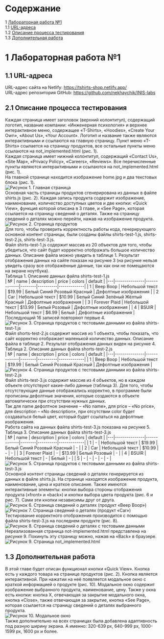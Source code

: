 # Содержание  
1 [Лабораторная работа №1](#1-Лабораторная-работа-№1)  
1.1 [URL-адреса](#11-URL-адреса)  
1.2 [Описание процесса тестирования](#12-Описание-процесса-тестирования)  
1.3 [Дополнительная работа](#13-Дополнительная-работа)  

# 1 Лабораторная работа №1  
  
## 1.1 URL-адреса  
  
URL-адрес сайта на Netlify: https://tshirts-shop.netlify.app/  
URL-адрес репозитория GitHub: https://github.com/nekhaychik/INIS-labs  
  
## 2.1 Описание процесса тестирования  
  
Каждая страница имеет заголовок (верхний колонтитул), содержащий логотип, название компании: «Инженерная психология» и верхнее интерактивное меню, содержащее «T-Shirts», «Hoodies», «Create Your Own», «About Us», «Your Account». Логотип и название также являются интерактивными и ссылаются на главную страницу. Пункт меню «T-Shirts» ссылается на страницу продуктов, все остальные пункты меню ссылаются на not_implemented.html (рис. 1).  
Каждая страница имеет нижний колонтитул, содержащий «Contact Us», «Site Map», «Privacy Policy», «Careers», «Reviews». Все перечисленные пункты являются интерактивными и ссылаются на not_implemented.html (рис. 1).  
На главной странице находится изображение home.jpg и два текстовых блока (рис. 1).  
![Рисунок 1. Главная страница](https://i.imgur.com/ZH6fEJQ.jpg)  
Основная часть страницы продуктов сгенерирована из данных в файле shirts.js (рис. 2). Каждая запись продукта содержит изображение, наименование, количество доступных цветов и две кнопки: «Quick View», функция которой описана в 3 главе, и «See Page», которая ссылается на страницу сведений о деталях. Также на страницу сведений о деталях можно перейти, нажав на изображение продукта.  
![Рисунок 2. Страница продуктов](https://i.imgur.com/xN1UPTQ.jpg)  
Для того, чтобы проверить корректность работы кода, генерирующего основной контент страницы, были созданы файлы shirts-test-1.js, shirts-test-2.js, shirts-test-3.js.  
Файл shirts-test-1.js содержит массив из 20 объектов для того, чтобы убедиться, что сайт будет корректно отображать большое количество данных. Описание файла можно увидеть в таблице 1. Результат отображения данных на сайте показан на рисунке 3 (на рисунке нельзя увидеть сразу все отображённые данные, так как они не помещаются на экране ноутбука).  
Таблица 1. Описание данных файла shirts-test-1.js  
| № | name | description | price | colors | default |
|---|---------------|-------------|--------|----------|-------------|
| 1 | Beep Boop | Небольшой текст | $19.99 | Белый Синий Розовый Красный | Дефолтные изображения |
| 2 | Car | Небольшой текст | $10.99 | Белый Синий Зелёный Жёлтый Красный | Дефолтные изображения |
| 3 | Forever Plaid | Небольшой текст | $13.99 | Белый Розовый | Дефолтные изображения |
| 4 | BSUIR | Небольшой текст | $6.99 | Белый | Дефолтные изображения |  
Последующий 16 записей повторяют первые 4.  
![Рисунок 3. Страница продуктов с тестовыми данными из файла shirts-test-1.js](https://i.imgur.com/xMDS3TZ.jpg)  
Файл shorts-test-2.js содержит массив из 1 объекта, чтобы показать, что сайт корректно отображает маленькой количество данных. Описание файла в таблице 2. Результат отображения данных виден на рисунке 4.  
Таблица 2. Описание данных файла shorts-test-2.js  
| № | name | description | price | colors | default |
|---|---------------|-------------|--------|----------|-------------|
| 1 | Beep Boop | Небольшой текст | $19.99 | Белый Синий Розовый Красный | Дефолтные изображения |  
![Рисунок 4. Страница продуктов с тестовыми данными из файла shirts-test-2.js](https://i.imgur.com/uqBf5RO.jpg)  
Файл shirts-test-3.js содержит массив из 4 объектов, но в каждом объекте отсутствуют какие-либо данные (таблица 3). Для того, чтобы отсутствующие данные отображались корректно, в программе были прописаны дефолтные значения, которые создаются в объекте автоматически при отсутствии нужных данных.  
Так для name дефолтное значение – «No name», для price – «No price», для description – «No description», при отсутствии color будет создаваться белый цвет, который будет ссылаться на дефолтные изображения.  
Работа сайта на данных файла shirts-test-3.js показана на рисунке 5.  
Таблица 3. Описание данных файла shirts-test-3.js  
| № | name | description | price | colors | default |
|---|---------------|-------------|--------|----------|-------------|
| 1 | - | Небольшой текст | $19.99 | Белый Синий Розовый Красный | - |
| 2 | Car | Небольшой текст | $10.99 | - | - |
| 3 | Forever Plaid | - | $13.99 | Белый Розовый | - |
| 4 | BSUIR | Небольшой текст | - | Белый | - |
| 5 | - | - | - | - | - |  
![Рисунок 5. Страница продуктов с тестовыми данными из файла shirts-test-3.js](https://i.imgur.com/F1bt1UZ.jpg)  
Основной контент страницы сведений о деталях генерируется из данных в файле shirts.js. На странице находятся изображение продукта, наименование, цена и краткое описание. Также имеются интерактивные элементы: кнопки выбора стороны отображения продукта («front» и «back») и кнопки выбора цвета продукта (рис. 6 и рис. 7). Сами эти кнопки независимы друг от друга.  
![Рисунок 6. Страница сведений о деталях (продукт «Beep Boop»)](https://i.imgur.com/ytHVrU0.jpg)  
![Рисунок 7. Страница сведений о деталях (продукт «Car»)](https://i.imgur.com/KmGFZ8m.jpg)  
Тестирование корректного отображения производится с помощью файла shirts-test-3.js на последнем продукте (рис. 8).  
![Рисунок 8. Страница сведений о деталях с тестовыми данными](https://i.imgur.com/7fiVAQk.jpg)  
Нереализованная страница not-implemented.html представлена на рисунке 9. Покинуть эту страницу можно, нажав на «Back» в браузере.  
![Рисунок 9. Страница not_implemented.html ](https://i.imgur.com/9fVlTet.jpg)  
  
## 1.3 Дополнительная работа  
  
В этой главе будет описан функционал кнопки «Quick View». Кнопка есть у каждого товара на странице продуктов (рис. 2). Кнопка является интерактивной. При нажатии на неё появляется модальное окно с краткой информацией о продукте (рис. 10). Модальное окно содержит изображение выбранного продукта, наименование, цену. Также у окна есть кнопки: кнопка X, отвечающая за закрытие модального окна, кнопка «Close», также отвечающая за закрытие, кнопка «See Page», которая ссылается на страницу сведений о деталях выбранного продукта.  
![Рисунок 10. Модальное окно](https://i.imgur.com/daAIh0p.jpg)  
Также дополнительно на всех страницах была добавлена адаптивность под разную ширину экрана. А именно: 320-639 px, 640-999 px, 1000-1599 px, 1600 px и более.  
